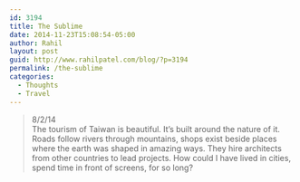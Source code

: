 ```yaml
---
id: 3194
title: The Sublime
date: 2014-11-23T15:08:54-05:00
author: Rahil
layout: post
guid: http://www.rahilpatel.com/blog/?p=3194
permalink: /the-sublime
categories:
  - Thoughts
  - Travel
---
```

> 8/2/14  
> The tourism of Taiwan is beautiful. It&#8217;s built around the nature of it. Roads follow rivers through mountains, shops exist beside places where the earth was shaped in amazing ways. They hire architects from other countries to lead projects. How could I have lived in cities, spend time in front of screens, for so long?